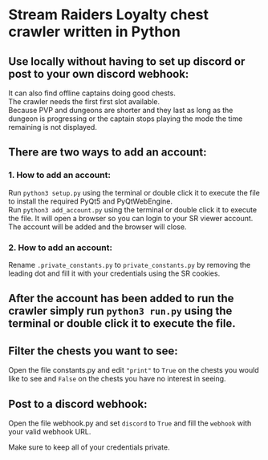 # Stream Raiders Loyalty chest crawler written in Python

## Use locally without having to set up discord or post to your own discord webhook:

It can also find offline captains doing good chests.<br>
The crawler needs the first first slot available.<br>
Because PVP and dungeons are shorter and they last as long as the dungeon is progressing or the captain stops playing the mode the time remaining is not displayed.
## There are two ways to add an account:
### 1. How to add an account:
Run ```python3 setup.py``` using the terminal or double click it to execute the file to install the required PyQt5 and PyQtWebEngine.<br>
Run ```python3 add_account.py``` using the terminal or double click it to execute the file. It will open a browser so you can login to your SR viewer account.
The account will be added and the browser will close.

### 2. How to add an account:
Rename ```.private_constants.py``` to ```private_constants.py``` by removing the leading dot and fill it with your credentials using the SR cookies.


## After the account has been added to run the crawler simply run ```python3 run.py``` using the terminal or double click it to execute the file.

## Filter the chests you want to see:
Open the file constants.py and edit ```"print"``` to ```True``` on the chests you would like to see and ```False``` on the chests you have no interest in seeing.

## Post to a discord webhook:
Open the file webhook.py and set ```discord``` to ```True``` and fill the ```webhook``` with your valid webhook URL.

Make sure to keep all of your credentials private.
